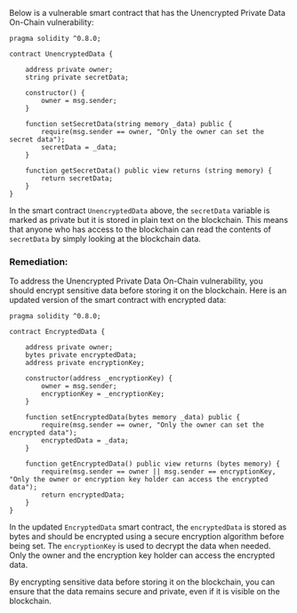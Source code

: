 Below is a vulnerable smart contract that has the Unencrypted Private Data On-Chain vulnerability:

```solidity
pragma solidity ^0.8.0;

contract UnencryptedData {

    address private owner;
    string private secretData;

    constructor() {
        owner = msg.sender;
    }

    function setSecretData(string memory _data) public {
        require(msg.sender == owner, "Only the owner can set the secret data");
        secretData = _data;
    }

    function getSecretData() public view returns (string memory) {
        return secretData;
    }
}
```

In the smart contract `UnencryptedData` above, the `secretData` variable is marked as private but it is stored in plain text on the blockchain. This means that anyone who has access to the blockchain can read the contents of `secretData` by simply looking at the blockchain data.

### Remediation:
To address the Unencrypted Private Data On-Chain vulnerability, you should encrypt sensitive data before storing it on the blockchain. Here is an updated version of the smart contract with encrypted data:

```solidity
pragma solidity ^0.8.0;

contract EncryptedData {

    address private owner;
    bytes private encryptedData;
    address private encryptionKey;

    constructor(address _encryptionKey) {
        owner = msg.sender;
        encryptionKey = _encryptionKey;
    }

    function setEncryptedData(bytes memory _data) public {
        require(msg.sender == owner, "Only the owner can set the encrypted data");
        encryptedData = _data;
    }

    function getEncryptedData() public view returns (bytes memory) {
        require(msg.sender == owner || msg.sender == encryptionKey, "Only the owner or encryption key holder can access the encrypted data");
        return encryptedData;
    }
}
```

In the updated `EncryptedData` smart contract, the `encryptedData` is stored as bytes and should be encrypted using a secure encryption algorithm before being set. The `encryptionKey` is used to decrypt the data when needed. Only the owner and the encryption key holder can access the encrypted data.

By encrypting sensitive data before storing it on the blockchain, you can ensure that the data remains secure and private, even if it is visible on the blockchain.